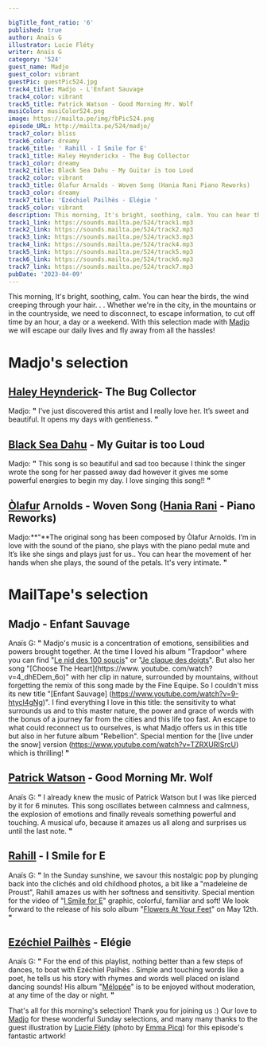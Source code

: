 ```yaml
---

bigTitle_font_ratio: '6'
published: true
author: Anaïs G
illustrator: Lucie Fléty
writer: Anaïs G
category: '524'
guest_name: Madjo
guest_color: vibrant
guestPic: guestPic524.jpg
track4_title: Madjo - L'Enfant Sauvage
track4_color: vibrant
track5_title: Patrick Watson - Good Morning Mr. Wolf
musiColor: musiColor524.png
image: https://mailta.pe/img/fbPic524.png
episode_URL: http://mailta.pe/524/madjo/
track7_color: bliss
track6_color: dreamy
track6_title: ' Rahill - I Smile for E'
track1_title: Haley Heynderickx - The Bug Collector
track1_color: dreamy
track2_title: Black Sea Dahu - My Guitar is too Loud
track2_color: vibrant
track3_title: Òlafur Arnalds - Woven Song (Hania Rani Piano Reworks)
track3_color: dreamy
track7_title: 'Ezéchiel Pailhès - Elégie '
track5_color: vibrant
description: This morning, It's bright, soothing, calm. You can hear the birds, the wind creeping through your hair. . . Whether we're in the city, in the mountains or in the countryside, we need to disconnect, to escape information, to cut off time by an hour, a day or a weekend. With this selection made with Madjo we will escape our daily lives and fly away from all the hassles!
track1_link: https://sounds.mailta.pe/524/track1.mp3
track2_link: https://sounds.mailta.pe/524/track2.mp3
track3_link: https://sounds.mailta.pe/524/track3.mp3
track4_link: https://sounds.mailta.pe/524/track4.mp3
track5_link: https://sounds.mailta.pe/524/track5.mp3
track6_link: https://sounds.mailta.pe/524/track6.mp3
track7_link: https://sounds.mailta.pe/524/track7.mp3
pubDate: '2023-04-09'
---
```

 This morning, It's bright, soothing, calm. You can hear the birds, the wind creeping through your hair. . . Whether we're in the city, in the mountains or in the countryside, we need to disconnect, to escape information, to cut off time by an hour, a day or a weekend. With this selection made with [Madjo](https://madjo.fr/) we will escape our daily lives and fly away from all the hassles!


# Madjo's selection

##  [Haley Heynderick](https://www.haley-heynderickx.com/)- The Bug Collector 
Madjo: **"** I’ve just discovered this artist and I really love her. It’s sweet and beautiful. It opens my days with gentleness.  **"** 

## [Black Sea Dahu](https://www.blackseadahu.com/) - My Guitar is too Loud 
Madjo: **"** This song is so beautiful and sad too because I think the singer wrote the song for her passed away dad however it gives me some powerful energies to begin my day. I love singing this song!! **"** 

## [Òlafur](https://olafurarnalds.com/works/) Arnolds - Woven Song ([Hania Rani](https://haniarani.com/) - Piano Reworks)
Madjo:**"**The original song has been composed by Òlafur Arnolds. I’m in love with the sound of the piano, she plays with the piano pedal mute and It’s like she sings and plays just for us.. You can hear the movement of her hands when she plays, the sound of the petals. It's very intimate. **"** 

# MailTape's selection

## Madjo - Enfant Sauvage
Anaïs G: **"** Madjo's music is a concentration of emotions, sensibilities and powers brought together. At the time I loved his album "Trapdoor" where you can find "[Le nid des 100 soucis](https://www.youtube.com/watch?v=LqQ2hSEcVp0)" or "[Je claque des doigts](https://www.youtube.com/watch?v=wqOAB40IO1Y)". But also her song "[Choose The Heart](https://www. youtube. com/watch?v=4_dhEDem_6o)" with her clip in nature, surrounded by mountains, without forgetting the remix of this song made by the Fine Equipe. So I couldn't miss its new title "[Enfant Sauvage] (https://www.youtube.com/watch?v=9-htycI4gNg)". I find everything I love in this title: the sensitivity to what surrounds us and to this master nature, the power and grace of words with the bonus of a journey far from the cities and this life too fast. An escape to what could reconnect us to ourselves, is what Madjo offers us in this title but also in her future album "Rebellion". Special mention for the [live under the snow] version (https://www.youtube.com/watch?v=TZRXURISrcU) which is thrilling! **"** 

## [Patrick Watson](https://patrickwatson.net/) - Good Morning Mr. Wolf
Anaïs G: **"** I already knew the music of Patrick Watson but I was like pierced by it for 6 minutes. This song oscillates between calmness and calmness, the explosion of emotions and finally reveals something powerful and touching. A musical ufo, because it amazes us all along and surprises us until the last note. **"** 

## [Rahill](https://rahill.bandcamp.com/) - I Smile for E
Anaïs G: **"** In the Sunday sunshine, we savour this nostalgic pop by plunging back into the clichés and old childhood photos, a bit like a "madeleine de Proust", Rahill amazes us with her softness and sensitivity. Special mention for the video of "[I Smile for E](https://www.youtube.com/watch?v=dailZORx68Q)" graphic, colorful, familiar and soft! We look forward to the release of his solo album "[Flowers At Your Feet](https://rahill.bandcamp.com/album/flowers-at-your-feet)" on May 12th. **"** 

## [Ezéchiel Pailhès](https://ezechielpailhes.bandcamp.com/) - Elégie
Anaïs G: **"** For the end of this playlist, nothing better than a few steps of dances, to boat with Ezéchiel Pailhès . Simple and touching words like a poet, he tells us his story with rhymes and words well placed on island dancing sounds! His album "[Mélopée](https://ezechielpailhes.bandcamp.com/album/m-lop-e)" is to be enjoyed without moderation, at any time of the day or night.  **"** 

That's all for this morning's selection! Thank you for joining us :) Our love to [Madjo](https://madjo.fr/) for these wonderful Sunday selections, and many many thanks to the guest illustration by [Lucie Fléty](https://www.instagram.com/lucie.flety/) (photo by [Emma Picq](https://www.instagram.com/emmapicq/)) for this episode's fantastic artwork!
